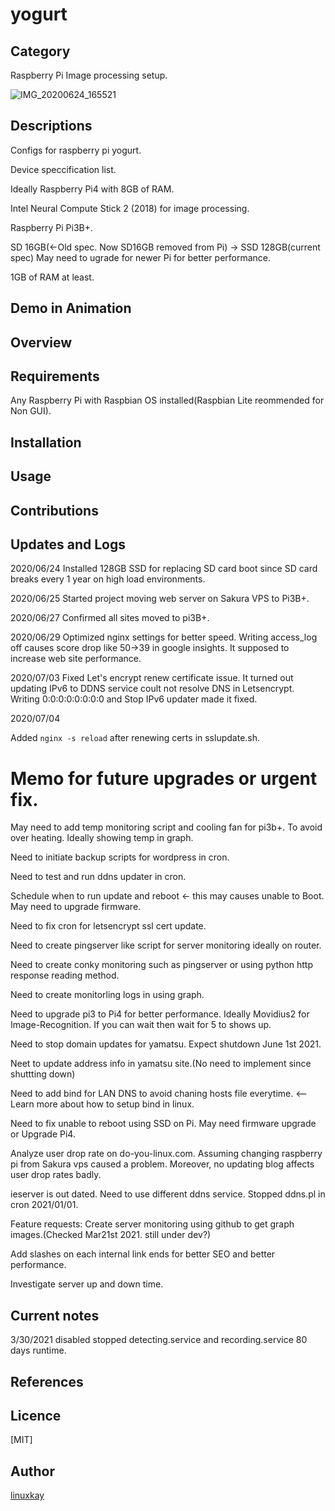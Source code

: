 # yogurt 

## Category

Raspberry Pi Image processing setup.

![IMG_20200624_165521](https://user-images.githubusercontent.com/9047935/85963539-37a46900-b9f1-11ea-88ea-3d644a08c2be.jpg)


## Descriptions

Configs for raspberry pi yogurt.

Device speccification list.

Ideally Raspberry Pi4 with 8GB of RAM.

Intel Neural Compute Stick 2 (2018) for image processing.

Raspberry Pi Pi3B+.

SD 16GB(←Old spec. Now SD16GB removed from Pi) -> SSD 128GB(current spec) May need to ugrade for newer Pi for better performance.

1GB of RAM at least.
 
## Demo in Animation

## Overview

## Requirements

Any Raspberry Pi with Raspbian OS installed(Raspbian Lite reommended for Non GUI).

## Installation

## Usage

## Contributions

## Updates and Logs

2020/06/24 Installed 128GB SSD for replacing SD card boot since SD card breaks every 1 year on high load environments.

2020/06/25 Started project moving web server on Sakura VPS to Pi3B+.

2020/06/27 Confirmed all sites moved to pi3B+.

2020/06/29 Optimized nginx settings for better speed. Writing access_log off causes score drop like 50->39 in google insights. It supposed to increase web site performance.

2020/07/03 Fixed Let's encrypt renew certificate issue. It turned out updating IPv6 to DDNS service coult not resolve DNS in Letsencrypt. Writing 0:0:0:0:0:0:0:0 and Stop IPv6 updater made it fixed.

2020/07/04 

Added `nginx -s reload` after renewing certs in sslupdate.sh.

# Memo for future upgrades or urgent fix.

May need to add temp monitoring script and cooling fan for pi3b+. To avoid over heating. Ideally showing temp in graph.

Need to initiate backup scripts for wordpress in cron.

Need to test and run ddns updater in cron.

Schedule when to run update and reboot <- this may causes unable to Boot. May need to upgrade firmware.

Need to fix cron for letsencrypt ssl cert update.

Need to create pingserver like script for server monitoring ideally on router. 

Need to create conky monitoring such as pingserver or using python http response reading method.

Need to create monitorling logs in using graph.

Need to upgrade pi3 to Pi4 for better performance. Ideally Movidius2 for Image-Recognition. If you can wait then wait for 5 to shows up.

Need to stop domain updates for yamatsu. Expect shutdown June 1st 2021.

Neet to update address info in yamatsu site.(No need to implement since shuttting down)

Need to add bind for LAN DNS to avoid chaning hosts file everytime. <-- Learn more about how to setup bind in linux.

Need to fix unable to reboot using SSD on Pi. May need firmware upgrade or Upgrade Pi4.

 Analyze user drop rate on do-you-linux.com. Assuming changing raspberry pi from Sakura vps caused a problem. Moreover, no updating blog affects user drop rates badly.

ieserver is out dated. Need to use different ddns service. Stopped ddns.pl in cron 2021/01/01.

Feature requests: Create server monitoring using github to get graph images.(Checked Mar21st 2021. still under dev?)

Add slashes on each internal link ends for better SEO and better performance.

Investigate server up and down time.

## Current notes

3/30/2021 disabled stopped detecting.service and recording.service
80 days runtime.

## References



## Licence

[MIT]

## Author

[linuxkay](https://github.com/linuxkay)
